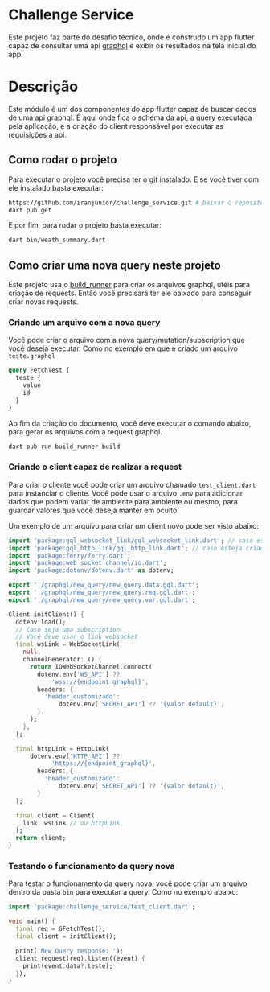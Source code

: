 # Challenge Service

Este projeto faz parte do desafio técnico, onde é construdo um app flutter capaz de consultar uma api [graphql](https://graphql.org/) e exibir os resultados na tela inicial do app.

# Descrição

Este módulo é um dos componentes do app flutter capaz de buscar dados de uma api graphql. É aqui onde fica o schema da api, a query executada pela aplicação, e a criação do client responsável por executar as requisições a api.
## Como rodar o projeto

Para executar o projeto você precisa ter o [git](https://git-scm.com/book/en/v2/Getting-Started-Installing-Git) instalado. E se você tiver com ele instalado basta executar:

```bash
https://github.com/iranjunior/challenge_service.git # baixar o repositório
dart pub get
```

E por fim, para rodar o projeto basta executar:

```bash
dart bin/weath_summary.dart
```

## Como criar uma nova query neste projeto

Este projeto usa o [build_runner](https://pub.dev/packages/build_runner) para criar os arquivos graphql, utéis para criação de requests. Então você precisará ter ele baixado para conseguir criar novas requests.

### Criando um arquivo com a nova query

Você pode criar o arquivo com a nova query/mutation/subscription que você deseja executar. Como no exemplo em que é criado um arquivo `teste.graphql`

```graphql
query FetchTest {
  teste {
    value
    id
  }
}
```

Ao fim da criação do documento, você deve executar o comando abaixo, para gerar os arquivos com a request graphql.

```bash
dart pub run build_runner build
```

### Criando o client capaz de realizar a request

Para criar o cliente você pode criar um arquivo chamado `test_client.dart` para instanciar o cliente. Você pode usar o arquivo `.env` para adicionar dados que podem variar de ambiente para ambiente ou mesmo, para guardar valores que você deseja manter em oculto.

Um exemplo de um arquivo para criar um client novo pode ser visto abaixo:

```dart
import 'package:gql_websocket_link/gql_websocket_link.dart'; // caso esteja criando uma subscription graphql
import 'package:gql_http_link/gql_http_link.dart'; // caso esteja criando uma query ou mutation graphql
import 'package:ferry/ferry.dart';
import 'package:web_socket_channel/io.dart';
import 'package:dotenv/dotenv.dart' as dotenv;

export './graphql/new_query/new_query.data.gql.dart';
export './graphql/new_query/new_query.req.gql.dart';
export './graphql/new_query/new_query.var.gql.dart';

Client initClient() {
  dotenv.load();
  // Caso seja uma subscription
  // Você deve usar o link websocket
  final wsLink = WebSocketLink(
    null,
    channelGenerator: () {
      return IOWebSocketChannel.connect(
        dotenv.env['WS_API'] ??
            'wss://{endpoint_graphql}',
        headers: {
          'header_customizado':
              dotenv.env['SECRET_API'] ?? '{valor default}',
        },
      );
    },
  );

  final httpLink = HttpLink(
      dotenv.env['HTTP_API'] ??
            'https://{endpoint_graphql}',
        headers: {
          'header_customizado':
              dotenv.env['SECRET_API'] ?? '{valor default}',
        }
  );

  final client = Client(
    link: wsLink // ou httpLink,
  );
  return client;
}

```

### Testando o funcionamento da query nova

Para testar o funcionamento da query nova, você pode criar um arquivo dentro da pasta `bin` para executar a query. Como no exemplo abaixo:

```dart
import 'package:challenge_service/test_client.dart';

void main() {
  final req = GFetchTest();
  final client = initClient();

  print('New Query response: ');
  client.request(req).listen((event) {
    print(event.data?.teste);
  });
}

```
